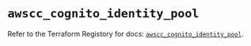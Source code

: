 # `awscc_cognito_identity_pool`

Refer to the Terraform Registory for docs: [`awscc_cognito_identity_pool`](https://registry.terraform.io/providers/hashicorp/awscc/0.70.0/docs/resources/cognito_identity_pool).
